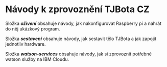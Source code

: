 # Návody k zprovoznění TJBota CZ

Složka _**oživení**_ obsahuje návody, jak nakonfigurovat Raspberry pi a nahrát do něj ukázkový program.

Složka _**sestavení**_ obsahuje návody, jak sestavit tělo TJBota a jak zapojit jednotliv hardware.

Složka _**watson-services**_ obsahuje návody, jak si zprovoznit potřebné watson služby na IBM Cloudu.
